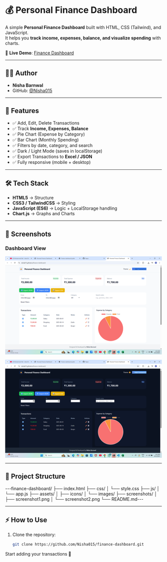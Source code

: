 # 💰 Personal Finance Dashboard

A simple **Personal Finance Dashboard** built with HTML, CSS (Tailwind), and JavaScript.  
It helps you **track income, expenses, balance, and visualize spending** with charts.  

🔗 **Live Demo**: [Finance Dashboard](https://Nisha015.github.io/finance-dashboard/)

---

## 👨‍💻 Author
- **Nisha Barnwal**  
- GitHub: [@Nisha015](https://github.com/Nisha015)

---

## 🚀 Features
- ✅ Add, Edit, Delete Transactions  
- ✅ Track **Income, Expenses, Balance**  
- ✅ Pie Chart (Expense by Category)  
- ✅ Bar Chart (Monthly Spending)  
- ✅ Filters by date, category, and search  
- ✅ Dark / Light Mode (saves in localStorage)  
- ✅ Export Transactions to **Excel / JSON**  
- ✅ Fully responsive (mobile + desktop)  

---

## 🛠️ Tech Stack
- **HTML5** → Structure  
- **CSS3 / TailwindCSS** → Styling  
- **JavaScript (ES6)** → Logic + LocalStorage handling  
- **Chart.js** → Graphs and Charts  

---

## 📸 Screenshots

### Dashboard View
![Dashboard Screenshot](screenshots/screenshot1.png)

![Dark Mode Screenshot](screenshots/screenshot2.png)

---

## 📂 Project Structure
---finance-dashboard/
├── index.html
├── css/
│   └── style.css
├── js/
│   └── app.js
├── assets/
│   ├── icons/
│   └── images/
├── screenshots/
│   ├── screenshot1.png
│   └── screenshot2.png
└── README.md---

---

## ⚡ How to Use
1. Clone the repository:
   ```bash
   git clone https://github.com/Nisha015/finance-dashboard.git


Start adding your transactions 🚀